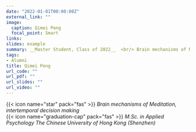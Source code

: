 ```yaml
---
date: "2022-01-01T00:00:00Z"
external_link: ""
image:
  caption: Qimei Peng
  focal_point: Smart
links:
slides: example
summary: __Master Student, Class of 2022__  <br/> Brain mechanisms of Meditation, intertemporal decision making.
tags: 
- Alumni
title: Qimei Peng
url_code: ""
url_pdf: ""
url_slides: ""
url_video: ""
---
```

{{< icon name="star" pack="fas" >}} _Brain mechanisms of Meditation, intertemporal decision making_  
{{< icon name="graduation-cap" pack="fas" >}} _M.Sc. in Applied Psychology The Chinese University of Hong Kong (Shenzhen)_  

